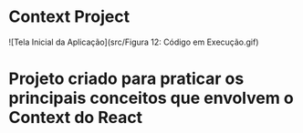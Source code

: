 <h1>Context Project</h1>

![Tela Inicial da Aplicação](src/Figura 12: Código em Execução.gif)

<h1>Projeto criado para praticar os principais conceitos que envolvem o Context do React</h1>